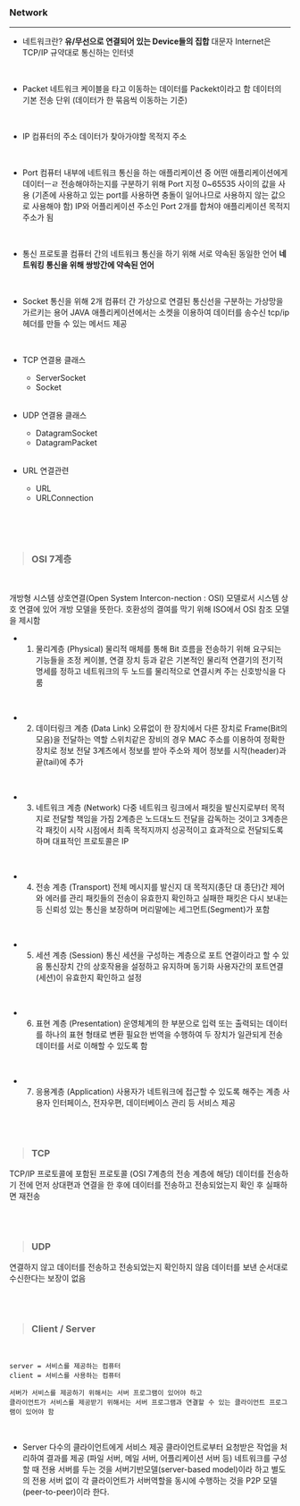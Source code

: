 ### Network
---
- 네트워크란?
__유/무선으로 연결되어 있는 Device들의 집합__
대문자 Internet은 TCP/IP 규약대로 통신하는 인터넷

<br>

  - Packet
  네트워크 케이블을 타고 이동하는 데이터를 Packekt이라고 함
  데이터의 기본 전송 단위
  (데이터가 한 묶음씩 이동하는 기준)

  <br>

  - IP
  컴퓨터의 주소
  데이터가 찾아가야할 목적지 주소

  <br>

  - Port
  컴퓨터 내부에 네트워크 통신을 하는 애플리케이션 중 어떤 애플리케이션에게 데이터ㅡㄹ 전송해야하는지를 구분하기 위해 Port 지정
  0~65535 사이의 값을 사용
  (기존에 사용하고 있는 port를 사용하면 충돌이 일어나므로 사용하지 않는 값으로 사용해야 함)
  IP와 어플리케이션 주소인 Port 2개를 합쳐야 애플리케이션 목적지 주소가 됨

  <br>

  - 통신 프로토콜
  컴퓨터 간의 네트워크 통신을 하기 위해 서로 약속된 동일한 언어
  __네트워킹 통신을 위해 쌍방간에 약속된 언어__

  <br>

  - Socket
  통신을 위해 2개 컴퓨터 간 가상으로 연결된 통신선을 구분하는 가상망을 가르키는 용어
  JAVA 애플리케이션에서는 소켓을 이용하여 데이터를 송수신
  tcp/ip 헤더를 만들 수 있는 메서드 제공

 <br>

- TCP 연결용 클래스
  - ServerSocket
  - Socket

  <br>

- UDP 연결용 클래스
  - DatagramSocket
  - DatagramPacket

  <br>

- URL 연결관련
  - URL
  - URLConnection

  <br><br><br>

>### __OSI 7계층__

<br>

개방형 시스템 상호연결(Open System Intercon-nection : OSI) 모델로서 시스템 상호 연결에 있어 개방 모델을 뜻한다.
호환성의 결여를 막기 위해 ISO에서 OSI 참조 모델을 제시함

- 1. 물리계층 (Physical)
물리적 매체를 통해 Bit 흐름을 전송하기 위해 요구되는 기능들을 조정
케이블, 연결 장치 등과 같은 기본적인 물리적 연결기의 전기적 명세를 정하고 네트워크의 두 노드를 물리적으로 연결시켜 주는 신호방식을 다룸

<br>

- 2. 데이터링크 계층 (Data Link)
오류없이 한 장치에서 다른 장치로 Frame(Bit의 모음)을 전달하는 역할
스위치같은 장비의 경우 MAC 주소를 이용하여 정확한 장치로 정보 전달
3계츠에서 정보를 받아 주소와 제어 정보를 시작(header)과 끝(tail)에 추가

<br>

- 3. 네트워크 계층 (Network)
다중 네트워크 링크에서 패킷을 발신지로부터 목적지로 전달할 책임을 가짐
2계층은 노드대노드 전달을 감독하는 것이고 3계층은 각 패킷이 시작 시점에서 최족 목적지까지 성공적이고 효과적으로 전달되도록하며 대표적인 프로토콜은 IP

<br>

- 4. 전송 계층 (Transport)
전체 메시지를 발신지 대 목적지(종단 대 종단)간 제어와 에러를 관리
패킷들의 전송이 유효한지 확인하고 실패한 패킷은 다시 보내는 등 신뢰성 있는 통신을 보장하며 머리말에는 세그먼트(Segment)가 포함

<br>

- 5. 세션 계층 (Session)
통신 세션을 구성하는 계층으로 포트 연결이라고 할 수 있음
통신장치 간의 상호작용을 설정하고 유지하며 동기화
사용자간의 포트연결(세션)이 유효한지 확인하고 설정

<br>

- 6. 표현 계층 (Presentation)
운영체계의 한 부분으로 입력 또는 출력되는 데이터를 하나의 표현 형태로 변환
필요한 번역을 수행하여 두 장치가 일관되게 전송 데이터를 서로 이해할 수 있도록 함

<br>

- 7. 응용계층 (Application)
사용자가 네트워크에 접근할 수 있도록 해주는 계층
사용자 인터페이스, 전자우편, 데이터베이스 관리 등 서비스 제공

<br><br>

>### __TCP__

TCP/IP 프로토콜에 포함된 프로토콜 (OSI 7계층의 전송 계층에 해당)
데이터를 전송하기 전에 먼저 상대편과 연결을 한 후에 데이터를 전송하고 전송되었는지 확인 후 실패하면 재전송

<br><br>

>### __UDP__

연결하지 않고 데이터를 전송하고 전송되었는지 확인하지 않음
데이터를 보낸 순서대로 수신한다는 보장이 없음



<br><br>

>### __Client / Server__

<br>

~~~
server = 서비스를 제공하는 컴퓨터
client = 서비스를 사용하는 컴퓨터

서버가 서비스를 제공하기 위해서는 서버 프로그램이 있어야 하고
클라이언트가 서비스를 제공받기 위해서는 서버 프로그램과 연결할 수 있는 클라이언트 프로그램이 있어야 함
~~~

<br>

- Server
다수의 클라이언트에게 서비스 제공
클라이언트로부터 요청받은 작업을 처리하여 결과를 제공
(파일 서버, 메일 서버, 어플리케이션 서버 등)
네트워크를 구성할 때 전용 서버를 두는 것을 서버기반모델(server-based model)이라 하고 별도의 전용 서버 없이 각 클라이언트가 서버역할을 동시에 수행하는 것을 P2P 모델(peer-to-peer)이라 한다.
